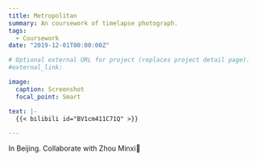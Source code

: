 ```yaml
---
title: Metropolitan
summary: An coursework of timelapse photograph.
tags:
  - Coursework
date: "2019-12-01T00:00:00Z"

# Optional external URL for project (replaces project detail page).
#external_link: 

image:
  caption: Screenshot
  focal_point: Smart

text: |-
  {{< bilibili id="BV1cm411C71Q" >}}

---
```

In Beijing.
Collaborate with Zhou Minxi🩵
